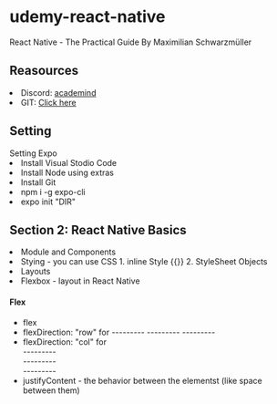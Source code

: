 # udemy-react-native

React Native - The Practical Guide By Maximilian Schwarzmüller

<h2>Reasources</h2>
<ui>
  <li>Discord: <a href="https://academind.com/community/">academind</a></li>
  <li>GIT: <a href="https://github.com/academind/react-native-practical-guide-code">Click here</a></li>
</ui>
<h2>Setting</h2>
<ui>
<span>Setting Expo</span>
  <li>Install Visual Stodio Code</li>
  <li>Install Node using extras</li>
  <li>Install Git</li>
  <li>npm i -g expo-cli</li>
  <li>expo init "DIR"</li>
</ui>
<h2>Section 2: React Native Basics</h2>
<ui>
  <li>Module and Components</li>
  <li>Stying - you can use CSS 1. inline Style {{}} 2. StyleSheet Objects</li>
  <li>Layouts</li>
  <li>Flexbox - layout in React Native</li>

</ui>

<h4>Flex</h4>
<ul>
<li>flex</li>
<li>flexDirection: "row" for --------- --------- --------- </li>
<li>flexDirection: "col" for <br> --------- <br> --------- <br> --------- </li>
<li>justifyContent - the behavior between the elementst (like space between them)</li>
</ul>
